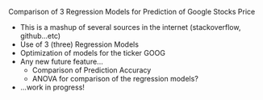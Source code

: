Comparison of 3 Regression Models for Prediction of Google Stocks Price

- This is a mashup of several sources in the internet (stackoverflow, github...etc)
- Use of 3 (three) Regression Models
- Optimization of models for the ticker GOOG
- Any new future feature...
  - Comparison of Prediction Accuracy
  - ANOVA for comparison of the regression models?
- ...work in progress!




